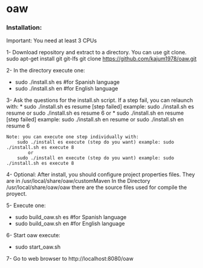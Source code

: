 # oaw
### Installation:
Important: You need at least 3 CPUs

1- Download repository and extract to a directory. You can use git clone.
	sudo apt-get install git git-lfs
	git clone https://github.com/kajum1978/oaw.git

2- In the directory execute one:
* sudo ./install.sh es    #for Spanish language
* sudo ./install.sh en    #for English language

3- Ask the questions for the install.sh script. If a step fail, you can relaunch with:
    * sudo ./install.sh es resume [step failed]     example: sudo ./install.sh es resume  or  sudo ./install.sh es resume 6
        or
    * sudo ./install.sh en resume [step failed]     example: sudo ./install.sh en resume  or  sudo ./install.sh en resume 6
    
    Note: you can execute one step individually with:
        sudo ./install es execute (step do you want) example: sudo ./install.sh es execute 8
            or
        sudo ./install en execute (step do you want) example: sudo ./install.sh es execute 8

4- Optional: After install, you should configure project properties files. They are in /usr/local/share/oaw/customMaven
   In the Directory /usr/local/share/oaw/oaw there are the source files used for compile the proyect.

5- Execute one:
  * sudo build_oaw.sh es   #for Spanish language
  * sudo build_oaw.sh en   #for English language
    
6- Start oaw execute:
  * sudo start_oaw.sh
    
7- Go to web browser to http://localhost:8080/oaw
